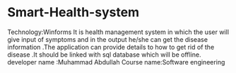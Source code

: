 # Smart-Health-system
Technology:Winforms
It is health management system in which the user will give input of symptoms and in the output he/she can get the disease information .The application can provide details to how to get rid of the disease .It should be linked with sql database which will be offline.
developer name :Muhammad Abdullah
Course name:Software engineering
